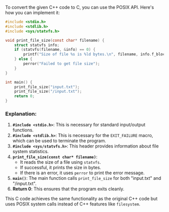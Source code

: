To convert the given C++ code to C, you can use the POSIX API. Here's how you can implement it:

```c
#include <stdio.h>
#include <stdlib.h>
#include <sys/statvfs.h>

void print_file_size(const char* filename) {
    struct statvfs info;
    if (statvfs(filename, &info) == 0) {
        printf("Size of file %s is %ld bytes.\n", filename, info.f_blocks * info.f_bsize);
    } else {
        perror("Failed to get file size");
    }
}

int main() {
    print_file_size("input.txt");
    print_file_size("/input.txt");
    return 0;
}
```

### Explanation:
1. **`#include <stdio.h>`**: This is necessary for standard input/output functions.
2. **`#include <stdlib.h>`**: This is necessary for the `EXIT_FAILURE` macro, which can be used to terminate the program.
3. **`#include <sys/statvfs.h>`**: This header provides information about file system statistics.
4. **`print_file_size(const char* filename)`**:
   - It reads the size of a file using `statvfs`.
   - If successful, it prints the size in bytes.
   - If there is an error, it uses `perror` to print the error message.
5. **`main()`**: The main function calls `print_file_size` for both "input.txt" and "/input.txt".
6. **Return 0**: This ensures that the program exits cleanly.

This C code achieves the same functionality as the original C++ code but uses POSIX system calls instead of C++ features like `filesystem`.
